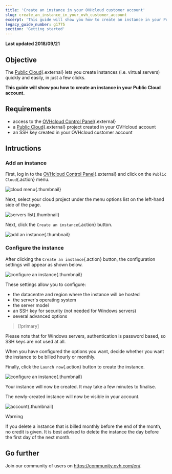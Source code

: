 ```yaml
---
title: 'Create an instance in your OVHcloud customer account'
slug: create_an_instance_in_your_ovh_customer_account
excerpt: 'This guide will show you how to create an instance in your Public Cloud account.'
legacy_guide_number: g1775
section: 'Getting started'
---
```


**Last updated 2018/09/21**

## Objective

The [Public Cloud](https://www.ovhcloud.com/en/public-cloud/){.external} lets you create instances (i.e. virtual servers) quickly and easily, in just a few clicks.

**This guide will show you how to create an instance in your Public Cloud account.**

## Requirements

* access to the [OVHcloud Control Panel](https://ca.ovh.com/auth/?action=gotomanager&from=https://www.ovh.com/world/&ovhSubsidiary=we){.external}
* a [Public Cloud](https://www.ovhcloud.com/en/public-cloud/){.external} project created in your OVHcloud account
* an SSH key created in your OVHcloud customer account

## Intructions

### Add an instance

First, log in to the [OVHcloud Control Panel](https://ca.ovh.com/auth/?action=gotomanager&from=https://www.ovh.com/world/&ovhSubsidiary=we){.external} and click on the `Public Cloud`{.action} menu.

![cloud menu](images/pci-instance-cloud-01_2020.png){.thumbnail}

Next, select your cloud project under the menu options list on the left-hand side of the page.

![servers list](images/pci-instance-servers-01_2020.png){.thumbnail}

Next, click the `Create an instance`{.action} button.

![add an instance](images/pci-instance-actions-01_2020.png){.thumbnail}

### Configure the instance

After clicking the `Create an instance`{.action} button, the configuration settings will appear as shown below.

![configure an instance](images/pci-instance-configuration-01_2020.png){.thumbnail}

These settings allow you to configure:

* the datacentre and region where the instance will be hosted
* the server's operating system
* the server model
* an SSH key for security (not needed for Windows servers)
* several advanced options

> [!primary]
>
Please note that for Windows servers, authentication is password based, so SSH keys are not used at all.
>


When you have configured the options you want, decide whether you want the instance to be billed hourly or monthly.

Finally, click the `Launch now`{.action} button to create the instance.

![configure an instance](images/pci-instance-configuration-02_2020.png){.thumbnail}

Your instance will now be created. It may take a few minutes to finalise.

The newly-created instance will now be visible in your account.

![account](images/pci-instance-created-01_2020.png){.thumbnail}

> [!warning]
>
If you delete a instance that is billed monthly before the end of the month, no credit is given. It is best advised to delete the instance the day before the first day of the next month.
>

## Go further

Join our community of users on <https://community.ovh.com/en/>.
